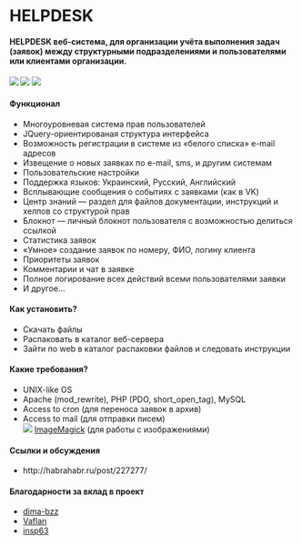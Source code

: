 HELPDESK
=======
<h4>HELPDESK веб-система, для организации учёта выполнения задач (заявок) между структурными подразделениями и пользователями или клиентами организации.<h4>


<img src="http://habrastorage.org/files/c44/cbd/cc6/c44cbdcc63be47f0b640349b2a0b1f8f.png"/>
<img src="http://habrastorage.org/files/58a/d7f/d43/58ad7fd436e940058132b5f131dae603.png"/>
<img src="http://habrastorage.org/files/ad9/ff2/2e7/ad9ff22e756d4a17a5e152f23e19791d.png"/>

<h4>Функционал</h4>
<ul>
<li>Многоуровневая система прав пользователей</li>
<li>JQuery-ориентированая структура интерфейса</li>
<li>Возможность регистрации в системе из «белого списка» e-mail адресов</li>
<li>Извещение о новых заявках по e-mail, sms, и другим системам</li>
<li>Пользовательские настройки</li>
<li>Поддержка языков: Украинский, Русский, Английский</li>
<li>Всплывающие сообщения о событиях с заявками (как в VK)</li>
<li>Центр знаний — раздел для файлов документации, инструкций и хелпов со структурой прав</li>
<li>Блокнот — личный блокнот пользователя с возможностью делиться ссылкой</li>
<li>Статистика заявок</li>
<li>«Умное» создание заявок по номеру, ФИО, логину клиента</li>
<li>Приоритеты заявок</li>
<li>Комментарии и чат в заявке</li>
<li>Полное логирование всех действий всеми пользователями заявки</li>
<li>И другое...</li>
</ul>

<h4>Как установить?</h4>
<ul>
<li>Скачать файлы</li>
<li>Распаковать в каталог веб-сервера</li>
<li>Зайти по web в каталог распаковки файлов и следовать инструкции</li>
</ul>

<h4>Какие требования?</h4>
<ul>
<li>UNIX-like OS</li>
<li>Apache (mod_rewrite), PHP (PDO, short_open_tag), MySQL</li>
<li>Access to cron (для переноса заявок в архив)</li>
<li>Access to mail (для отправки писем)</li>
<img src="https://cloud.githubusercontent.com/assets/3504940/4213057/8c8d9c5a-38ad-11e4-809d-818a16bdfc13.jpg"/>
<il><a href="http://tecadmin.net/install-imagemagick-on-linux/">ImageMagick</a> (для работы с изображениями)
</ul>

<h4>Ссылки и обсуждения</h4>
<ul>
<li>http://habrahabr.ru/post/227277/</li>
</ul>


<h4>Благодарности за вклад в проект</h4>
<ul>
<li><a href='https://github.com/dima-bzz'>dima-bzz</a></li>
<li><a href='https://github.com/Vaflan'>Vaflan</a></li>
<li><a href='https://github.com/insp63'>insp63</a></li>
</ul>


